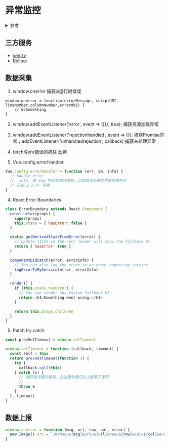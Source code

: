 # 异常监控

<details>
<summary>参考</summary>

- [一篇文章教你如何捕获前端错误](https://cloud.tencent.com/developer/article/1477500)
- [把前端监控做到极致](https://zhuanlan.zhihu.com/p/32262716)

</details>


## 三方服务

- [sentry](https://sentry.io/welcome/)
- [Rollbar](https://rollbar.com/)

## 数据采集

1. window.onerror 捕获js运行时错误

```
window.onerror = function(errorMessage, scriptURI, lineNumber,columnNumber,errorObj) {
    // doSomething
}
```
2. window.addEventListener('error', event => (){}, true); 捕获资源加载异常
3. window.addEventListener('rejectionhandled', event => {}); 捕获Promise异常；addEventListener('unhandledrejection', callback) 捕获未处理异常
4. fetch与xhr错误的捕获 劫持

5. Vue.config.errorHandler

```js
Vue.config.errorHandler = function (err, vm, info) {
  // handle error
  // `info` 是 Vue 特定的错误信息，比如错误所在的生命周期钩子
  // 只在 2.2.0+ 可用
}
```

4. React Error Boundaries

```js
class ErrorBoundary extends React.Component {
  constructor(props) {
    super(props)
    this.state = { hasError: false }
  }

  static getDerivedStateFromError(error) {
    // Update state so the next render will show the fallback UI.
    return { hasError: true }
  }

  componentDidCatch(error, errorInfo) {
    // You can also log the error to an error reporting service
    logErrorToMyService(error, errorInfo)
  }

  render() {
    if (this.state.hasError) {
      // You can render any custom fallback UI
      return <h1>Something went wrong.</h1>
    }

    return this.props.children
  }
}
```

5. Patch try catch

```js
const prevSetTimeout = window.setTimeout

window.setTimeout = function (callback, timeout) {
  const self = this
  return prevSetTimeout(function () {
    try {
      callback.call(this)
    } catch (e) {
      // 捕获到详细的错误，在这里处理日志上报等了逻辑
      // ...
      throw e
    }
  }, timeout)
}
```

## 数据上报

```js
window.onerror = function (msg, url, row, col, error) {
  new Image().src = `/m?msg=${msg}&url=${url}&row=${row}&col=${col}&e=${error.stack}`
}
```

